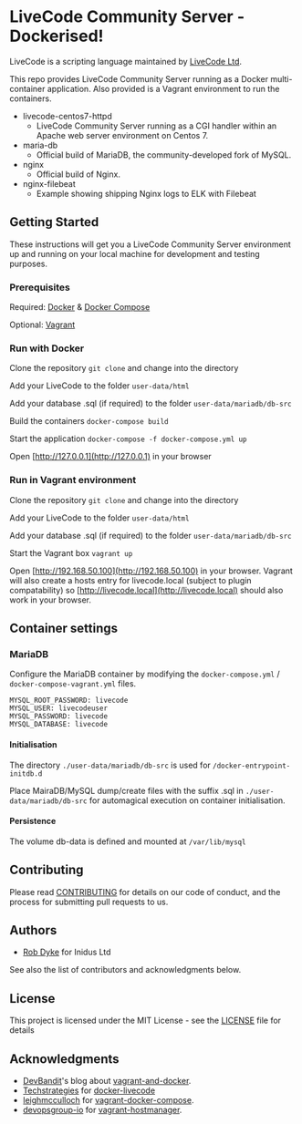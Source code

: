 # LiveCode Community Server - Dockerised!

LiveCode is a scripting language maintained by [LiveCode Ltd](http://www.livecode.com/).

This repo provides LiveCode Community Server running as a Docker multi-container application. Also provided is a Vagrant environment to run the containers.

- livecode-centos7-httpd
  - LiveCode Community Server running as a CGI handler within an Apache web server environment on Centos 7.
- maria-db
  - Official build of MariaDB, the community-developed fork of MySQL.
- nginx
  - Official build of Nginx.
- nginx-filebeat
  - Example showing shipping Nginx logs to ELK with Filebeat

## Getting Started
These instructions will get you a LiveCode Community Server environment up and running on your local machine for development and testing purposes.

### Prerequisites

Required: [Docker](https://www.docker.com/) & [Docker Compose](https://docs.docker.com/compose/)

Optional: [Vagrant](https://www.vagrantup.com/)

### Run with Docker

Clone the repository `git clone` and change into the directory

Add your LiveCode to the folder `user-data/html`

Add your database .sql (if required) to the folder `user-data/mariadb/db-src`

Build the containers `docker-compose build`

Start the application `docker-compose -f docker-compose.yml up`

Open [http://127.0.0.1](http://127.0.0.1) in your browser


### Run in Vagrant environment

Clone the repository `git clone` and change into the directory

Add your LiveCode to the folder `user-data/html`

Add your database .sql (if required) to the folder `user-data/mariadb/db-src`

Start the Vagrant box `vagrant up`

Open [http://192.168.50.100](http://192.168.50.100) in your browser. Vagrant will also create a hosts entry for livecode.local (subject to plugin compatability) so [http://livecode.local](http://livecode.local) should also work in your browser.

## Container settings

### MariaDB
Configure the MariaDB container by modifying the `docker-compose.yml` / `docker-compose-vagrant.yml` files.

```
MYSQL_ROOT_PASSWORD: livecode
MYSQL_USER: livecodeuser
MYSQL_PASSWORD: livecode
MYSQL_DATABASE: livecode
```

#### Initialisation

The directory `./user-data/mariadb/db-src` is used for `/docker-entrypoint-initdb.d`

Place MairaDB/MySQL dump/create files with the suffix .sql in `./user-data/mariadb/db-src` for automagical execution on container initialisation.

#### Persistence

The volume db-data is defined and mounted at `/var/lib/mysql`

## Contributing

Please read [CONTRIBUTING](CONTRIBUTING) for details on our code of conduct, and the process for submitting pull requests to us.

## Authors

* [Rob Dyke](https://github.com/robdyke) for Inidus Ltd

See also the list of contributors and acknowledgments below.

## License

This project is licensed under the MIT License - see the [LICENSE](LICENSE) file for details

## Acknowledgments

* [DevBandit](https://github.com/DevBandit)'s blog about [vagrant-and-docker](http://devbandit.com/2015/05/29/vagrant-and-docker.html).
* [Techstrategies](https://github.com/techstrategies/) for [docker-livecode](https://github.com/techstrategies/docker-livecode)
* [leighmcculloch](https://github.com/leighmcculloch) for  [vagrant-docker-compose](https://github.com/leighmcculloch/vagrant-docker-compose).
* [devopsgroup-io](https://github.com/devopsgroup-io) for  [vagrant-hostmanager](https://github.com/devopsgroup-io/vagrant-hostmanager).
